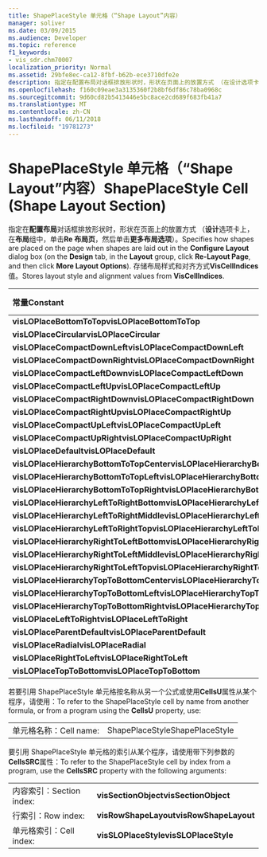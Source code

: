 ```yaml
---
title: ShapePlaceStyle 单元格（“Shape Layout”内容）
manager: soliver
ms.date: 03/09/2015
ms.audience: Developer
ms.topic: reference
f1_keywords:
- vis_sdr.chm70007
localization_priority: Normal
ms.assetid: 29bfe8ec-ca12-8fbf-b62b-ece3710dfe2e
description: 指定在配置布局对话框排放形状时，形状在页面上的放置方式 （在设计选项卡上的布局组中，单击重新布局页面，然后单击更多布局选项）。 存储布局样式和对齐方式 VisCellIndices 值。
ms.openlocfilehash: f160c09eae3a3135360f2b8bf6df86c78ba0968c
ms.sourcegitcommit: 9d60cd82b5413446e5bc8ace2cd689f683fb41a7
ms.translationtype: MT
ms.contentlocale: zh-CN
ms.lasthandoff: 06/11/2018
ms.locfileid: "19781273"
---
```

# <a name="shapeplacestyle-cell-shape-layout-section"></a><span data-ttu-id="3197a-104">ShapePlaceStyle 单元格（“Shape Layout”内容）</span><span class="sxs-lookup"><span data-stu-id="3197a-104">ShapePlaceStyle Cell (Shape Layout Section)</span></span>

<span data-ttu-id="3197a-105">指定在**配置布局**对话框排放形状时，形状在页面上的放置方式 （**设计**选项卡上，在**布局**组中，单击**Re 布局页**，然后单击**更多布局选项**）。</span><span class="sxs-lookup"><span data-stu-id="3197a-105">Specifies how shapes are placed on the page when shapes are laid out in the **Configure Layout** dialog box (on the **Design** tab, in the **Layout** group, click **Re-Layout Page**, and then click **More Layout Options**).</span></span> <span data-ttu-id="3197a-106">存储布局样式和对齐方式**VisCellIndices**值。</span><span class="sxs-lookup"><span data-stu-id="3197a-106">Stores layout style and alignment values from **VisCellIndices**.</span></span> 
  
|<span data-ttu-id="3197a-107">**常量**</span><span class="sxs-lookup"><span data-stu-id="3197a-107">**Constant**</span></span>|<span data-ttu-id="3197a-108">**值**</span><span class="sxs-lookup"><span data-stu-id="3197a-108">**Value**</span></span>|
|:-----|:-----|
|<span data-ttu-id="3197a-109">**visLOPlaceBottomToTop**</span><span class="sxs-lookup"><span data-stu-id="3197a-109">**visLOPlaceBottomToTop**</span></span> <br/> |<span data-ttu-id="3197a-110">4</span><span class="sxs-lookup"><span data-stu-id="3197a-110">4</span></span>  <br/> |
|<span data-ttu-id="3197a-111">**visLOPlaceCircular**</span><span class="sxs-lookup"><span data-stu-id="3197a-111">**visLOPlaceCircular**</span></span> <br/> |<span data-ttu-id="3197a-112">6</span><span class="sxs-lookup"><span data-stu-id="3197a-112">6</span></span>  <br/> |
|<span data-ttu-id="3197a-113">**visLOPlaceCompactDownLeft**</span><span class="sxs-lookup"><span data-stu-id="3197a-113">**visLOPlaceCompactDownLeft**</span></span> <br/> |<span data-ttu-id="3197a-114">14</span><span class="sxs-lookup"><span data-stu-id="3197a-114">14</span></span>  <br/> |
|<span data-ttu-id="3197a-115">**visLOPlaceCompactDownRight**</span><span class="sxs-lookup"><span data-stu-id="3197a-115">**visLOPlaceCompactDownRight**</span></span> <br/> |<span data-ttu-id="3197a-116">7</span><span class="sxs-lookup"><span data-stu-id="3197a-116">7</span></span>  <br/> |
|<span data-ttu-id="3197a-117">**visLOPlaceCompactLeftDown**</span><span class="sxs-lookup"><span data-stu-id="3197a-117">**visLOPlaceCompactLeftDown**</span></span> <br/> |<span data-ttu-id="3197a-118">13</span><span class="sxs-lookup"><span data-stu-id="3197a-118">13</span></span>  <br/> |
|<span data-ttu-id="3197a-119">**visLOPlaceCompactLeftUp**</span><span class="sxs-lookup"><span data-stu-id="3197a-119">**visLOPlaceCompactLeftUp**</span></span> <br/> |<span data-ttu-id="3197a-120">12</span><span class="sxs-lookup"><span data-stu-id="3197a-120">12</span></span>  <br/> |
|<span data-ttu-id="3197a-121">**visLOPlaceCompactRightDown**</span><span class="sxs-lookup"><span data-stu-id="3197a-121">**visLOPlaceCompactRightDown**</span></span> <br/> |<span data-ttu-id="3197a-122">8</span><span class="sxs-lookup"><span data-stu-id="3197a-122">8</span></span>  <br/> |
|<span data-ttu-id="3197a-123">**visLOPlaceCompactRightUp**</span><span class="sxs-lookup"><span data-stu-id="3197a-123">**visLOPlaceCompactRightUp**</span></span> <br/> |<span data-ttu-id="3197a-124">9</span><span class="sxs-lookup"><span data-stu-id="3197a-124">9</span></span>  <br/> |
|<span data-ttu-id="3197a-125">**visLOPlaceCompactUpLeft**</span><span class="sxs-lookup"><span data-stu-id="3197a-125">**visLOPlaceCompactUpLeft**</span></span> <br/> |<span data-ttu-id="3197a-126">11</span><span class="sxs-lookup"><span data-stu-id="3197a-126">11</span></span>  <br/> |
|<span data-ttu-id="3197a-127">**visLOPlaceCompactUpRight**</span><span class="sxs-lookup"><span data-stu-id="3197a-127">**visLOPlaceCompactUpRight**</span></span> <br/> |<span data-ttu-id="3197a-128">10</span><span class="sxs-lookup"><span data-stu-id="3197a-128">10</span></span>  <br/> |
|<span data-ttu-id="3197a-129">**visLOPlaceDefault**</span><span class="sxs-lookup"><span data-stu-id="3197a-129">**visLOPlaceDefault**</span></span> <br/> |<span data-ttu-id="3197a-130">0</span><span class="sxs-lookup"><span data-stu-id="3197a-130">0</span></span>  <br/> |
|<span data-ttu-id="3197a-131">**visLOPlaceHierarchyBottomToTopCenter**</span><span class="sxs-lookup"><span data-stu-id="3197a-131">**visLOPlaceHierarchyBottomToTopCenter**</span></span> <br/> |<span data-ttu-id="3197a-132">20</span><span class="sxs-lookup"><span data-stu-id="3197a-132">20</span></span>  <br/> |
|<span data-ttu-id="3197a-133">**visLOPlaceHierarchyBottomToTopLeft**</span><span class="sxs-lookup"><span data-stu-id="3197a-133">**visLOPlaceHierarchyBottomToTopLeft**</span></span> <br/> |<span data-ttu-id="3197a-134">19</span><span class="sxs-lookup"><span data-stu-id="3197a-134">19</span></span>  <br/> |
|<span data-ttu-id="3197a-135">**visLOPlaceHierarchyBottomToTopRight**</span><span class="sxs-lookup"><span data-stu-id="3197a-135">**visLOPlaceHierarchyBottomToTopRight**</span></span> <br/> |<span data-ttu-id="3197a-136">21</span><span class="sxs-lookup"><span data-stu-id="3197a-136">21</span></span>  <br/> |
|<span data-ttu-id="3197a-137">**visLOPlaceHierarchyLeftToRightBottom**</span><span class="sxs-lookup"><span data-stu-id="3197a-137">**visLOPlaceHierarchyLeftToRightBottom**</span></span> <br/> |<span data-ttu-id="3197a-138">24</span><span class="sxs-lookup"><span data-stu-id="3197a-138">24</span></span>  <br/> |
|<span data-ttu-id="3197a-139">**visLOPlaceHierarchyLeftToRightMiddle**</span><span class="sxs-lookup"><span data-stu-id="3197a-139">**visLOPlaceHierarchyLeftToRightMiddle**</span></span> <br/> |<span data-ttu-id="3197a-140">23</span><span class="sxs-lookup"><span data-stu-id="3197a-140">23</span></span>  <br/> |
|<span data-ttu-id="3197a-141">**visLOPlaceHierarchyLeftToRightTop**</span><span class="sxs-lookup"><span data-stu-id="3197a-141">**visLOPlaceHierarchyLeftToRightTop**</span></span> <br/> |<span data-ttu-id="3197a-142">22</span><span class="sxs-lookup"><span data-stu-id="3197a-142">22</span></span>  <br/> |
|<span data-ttu-id="3197a-143">**visLOPlaceHierarchyRightToLeftBottom**</span><span class="sxs-lookup"><span data-stu-id="3197a-143">**visLOPlaceHierarchyRightToLeftBottom**</span></span> <br/> |<span data-ttu-id="3197a-144">27</span><span class="sxs-lookup"><span data-stu-id="3197a-144">27</span></span>  <br/> |
|<span data-ttu-id="3197a-145">**visLOPlaceHierarchyRightToLeftMiddle**</span><span class="sxs-lookup"><span data-stu-id="3197a-145">**visLOPlaceHierarchyRightToLeftMiddle**</span></span> <br/> |<span data-ttu-id="3197a-146">26</span><span class="sxs-lookup"><span data-stu-id="3197a-146">26</span></span>  <br/> |
|<span data-ttu-id="3197a-147">**visLOPlaceHierarchyRightToLeftTop**</span><span class="sxs-lookup"><span data-stu-id="3197a-147">**visLOPlaceHierarchyRightToLeftTop**</span></span> <br/> |<span data-ttu-id="3197a-148">25</span><span class="sxs-lookup"><span data-stu-id="3197a-148">25</span></span>  <br/> |
|<span data-ttu-id="3197a-149">**visLOPlaceHierarchyTopToBottomCenter**</span><span class="sxs-lookup"><span data-stu-id="3197a-149">**visLOPlaceHierarchyTopToBottomCenter**</span></span> <br/> |<span data-ttu-id="3197a-150">17</span><span class="sxs-lookup"><span data-stu-id="3197a-150">17</span></span>  <br/> |
|<span data-ttu-id="3197a-151">**visLOPlaceHierarchyTopToBottomLeft**</span><span class="sxs-lookup"><span data-stu-id="3197a-151">**visLOPlaceHierarchyTopToBottomLeft**</span></span> <br/> |<span data-ttu-id="3197a-152">16</span><span class="sxs-lookup"><span data-stu-id="3197a-152">16</span></span>  <br/> |
|<span data-ttu-id="3197a-153">**visLOPlaceHierarchyTopToBottomRight**</span><span class="sxs-lookup"><span data-stu-id="3197a-153">**visLOPlaceHierarchyTopToBottomRight**</span></span> <br/> |<span data-ttu-id="3197a-154">18</span><span class="sxs-lookup"><span data-stu-id="3197a-154">18</span></span>  <br/> |
|<span data-ttu-id="3197a-155">**visLOPlaceLeftToRight**</span><span class="sxs-lookup"><span data-stu-id="3197a-155">**visLOPlaceLeftToRight**</span></span> <br/> |<span data-ttu-id="3197a-156">2</span><span class="sxs-lookup"><span data-stu-id="3197a-156">2</span></span>  <br/> |
|<span data-ttu-id="3197a-157">**visLOPlaceParentDefault**</span><span class="sxs-lookup"><span data-stu-id="3197a-157">**visLOPlaceParentDefault**</span></span> <br/> |<span data-ttu-id="3197a-158">15</span><span class="sxs-lookup"><span data-stu-id="3197a-158">15</span></span>  <br/> |
|<span data-ttu-id="3197a-159">**visLOPlaceRadial**</span><span class="sxs-lookup"><span data-stu-id="3197a-159">**visLOPlaceRadial**</span></span> <br/> |<span data-ttu-id="3197a-160">3</span><span class="sxs-lookup"><span data-stu-id="3197a-160">3</span></span>  <br/> |
|<span data-ttu-id="3197a-161">**visLOPlaceRightToLeft**</span><span class="sxs-lookup"><span data-stu-id="3197a-161">**visLOPlaceRightToLeft**</span></span> <br/> |<span data-ttu-id="3197a-162">5</span><span class="sxs-lookup"><span data-stu-id="3197a-162">5</span></span>  <br/> |
|<span data-ttu-id="3197a-163">**visLOPlaceTopToBottom**</span><span class="sxs-lookup"><span data-stu-id="3197a-163">**visLOPlaceTopToBottom**</span></span> <br/> |<span data-ttu-id="3197a-164">1</span><span class="sxs-lookup"><span data-stu-id="3197a-164">1</span></span>  <br/> |
   
<span data-ttu-id="3197a-165">若要引用 ShapePlaceStyle 单元格按名称从另一个公式或使用**CellsU**属性从某个程序，请使用：</span><span class="sxs-lookup"><span data-stu-id="3197a-165">To refer to the ShapePlaceStyle cell by name from another formula, or from a program using the **CellsU** property, use:</span></span> 
  
|||
|:-----|:-----|
|<span data-ttu-id="3197a-166">单元格名称：</span><span class="sxs-lookup"><span data-stu-id="3197a-166">Cell name:</span></span>  <br/> |<span data-ttu-id="3197a-167">ShapePlaceStyle</span><span class="sxs-lookup"><span data-stu-id="3197a-167">ShapePlaceStyle</span></span>  <br/> |
   
<span data-ttu-id="3197a-168">要引用 ShapePlaceStyle 单元格的索引从某个程序，请使用带下列参数的**CellsSRC**属性：</span><span class="sxs-lookup"><span data-stu-id="3197a-168">To refer to the ShapePlaceStyle cell by index from a program, use the **CellsSRC** property with the following arguments:</span></span> 
  
|||
|:-----|:-----|
|<span data-ttu-id="3197a-169">内容索引：</span><span class="sxs-lookup"><span data-stu-id="3197a-169">Section index:</span></span>  <br/> |<span data-ttu-id="3197a-170">**visSectionObject**</span><span class="sxs-lookup"><span data-stu-id="3197a-170">**visSectionObject**</span></span> <br/> |
|<span data-ttu-id="3197a-171">行索引：</span><span class="sxs-lookup"><span data-stu-id="3197a-171">Row index:</span></span>  <br/> |<span data-ttu-id="3197a-172">**visRowShapeLayout**</span><span class="sxs-lookup"><span data-stu-id="3197a-172">**visRowShapeLayout**</span></span> <br/> |
|<span data-ttu-id="3197a-173">单元格索引：</span><span class="sxs-lookup"><span data-stu-id="3197a-173">Cell index:</span></span>  <br/> |<span data-ttu-id="3197a-174">**visSLOPlaceStyle**</span><span class="sxs-lookup"><span data-stu-id="3197a-174">**visSLOPlaceStyle**</span></span> <br/> |
   

